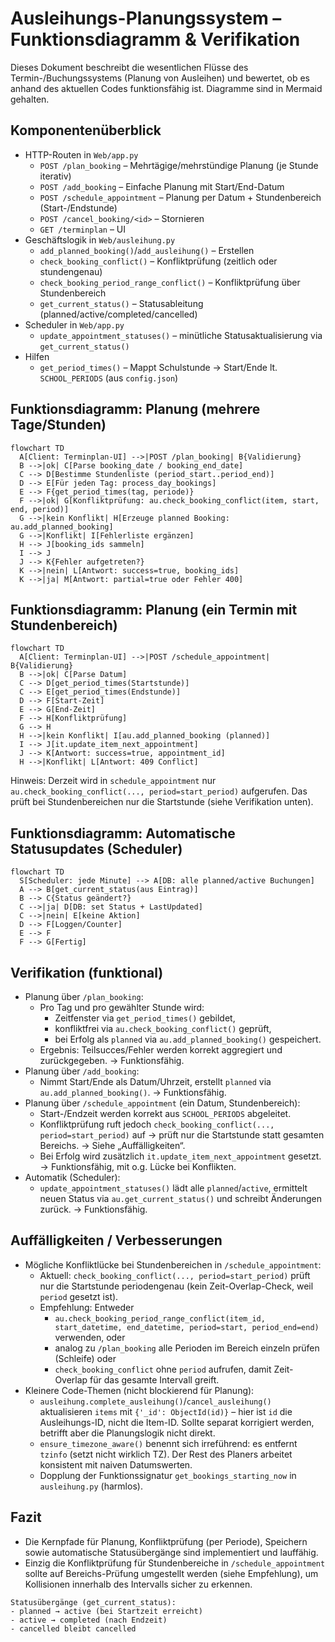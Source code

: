 # Ausleihungs-Planungssystem – Funktionsdiagramm & Verifikation

Dieses Dokument beschreibt die wesentlichen Flüsse des Termin-/Buchungssystems (Planung von Ausleihen) und bewertet, ob es anhand des aktuellen Codes funktionsfähig ist. Diagramme sind in Mermaid gehalten.

## Komponentenüberblick

- HTTP-Routen in `Web/app.py`
  - `POST /plan_booking` – Mehrtägige/mehrstündige Planung (je Stunde iterativ)
  - `POST /add_booking` – Einfache Planung mit Start/End-Datum
  - `POST /schedule_appointment` – Planung per Datum + Stundenbereich (Start-/Endstunde)
  - `POST /cancel_booking/<id>` – Stornieren
  - `GET /terminplan` – UI
- Geschäftslogik in `Web/ausleihung.py`
  - `add_planned_booking()`/`add_ausleihung()` – Erstellen
  - `check_booking_conflict()` – Konfliktprüfung (zeitlich oder stundengenau)
  - `check_booking_period_range_conflict()` – Konfliktprüfung über Stundenbereich
  - `get_current_status()` – Statusableitung (planned/active/completed/cancelled)
- Scheduler in `Web/app.py`
  - `update_appointment_statuses()` – minütliche Statusaktualisierung via `get_current_status()`
- Hilfen
  - `get_period_times()` – Mappt Schulstunde → Start/Ende lt. `SCHOOL_PERIODS` (aus `config.json`)

## Funktionsdiagramm: Planung (mehrere Tage/Stunden)

```mermaid
flowchart TD
  A[Client: Terminplan-UI] -->|POST /plan_booking| B{Validierung}
  B -->|ok| C[Parse booking_date / booking_end_date]
  C --> D[Bestimme Stundenliste (period_start..period_end)]
  D --> E[Für jeden Tag: process_day_bookings]
  E --> F{get_period_times(tag, periode)}
  F -->|ok| G[Konfliktprüfung: au.check_booking_conflict(item, start, end, period)]
  G -->|kein Konflikt| H[Erzeuge planned Booking: au.add_planned_booking]
  G -->|Konflikt| I[Fehlerliste ergänzen]
  H --> J[booking_ids sammeln]
  I --> J
  J --> K{Fehler aufgetreten?}
  K -->|nein| L[Antwort: success=true, booking_ids]
  K -->|ja| M[Antwort: partial=true oder Fehler 400]
```

## Funktionsdiagramm: Planung (ein Termin mit Stundenbereich)

```mermaid
flowchart TD
  A[Client: Terminplan-UI] -->|POST /schedule_appointment| B{Validierung}
  B -->|ok| C[Parse Datum]
  C --> D[get_period_times(Startstunde)]
  C --> E[get_period_times(Endstunde)]
  D --> F[Start-Zeit]
  E --> G[End-Zeit]
  F --> H[Konfliktprüfung]
  G --> H
  H -->|kein Konflikt| I[au.add_planned_booking (planned)]
  I --> J[it.update_item_next_appointment]
  J --> K[Antwort: success=true, appointment_id]
  H -->|Konflikt| L[Antwort: 409 Conflict]
```

Hinweis: Derzeit wird in `schedule_appointment` nur `au.check_booking_conflict(..., period=start_period)` aufgerufen. Das prüft bei Stundenbereichen nur die Startstunde (siehe Verifikation unten).

## Funktionsdiagramm: Automatische Statusupdates (Scheduler)

```mermaid
flowchart TD
  S[Scheduler: jede Minute] --> A[DB: alle planned/active Buchungen]
  A --> B[get_current_status(aus Eintrag)]
  B --> C{Status geändert?}
  C -->|ja| D[DB: set Status + LastUpdated]
  C -->|nein| E[keine Aktion]
  D --> F[Loggen/Counter]
  E --> F
  F --> G[Fertig]
```

## Verifikation (funktional)

- Planung über `/plan_booking`:
  - Pro Tag und pro gewählter Stunde wird:
    - Zeitfenster via `get_period_times()` gebildet,
    - konfliktfrei via `au.check_booking_conflict()` geprüft,
    - bei Erfolg als `planned` via `au.add_planned_booking()` gespeichert.
  - Ergebnis: Teilsucces/Fehler werden korrekt aggregiert und zurückgegeben. → Funktionsfähig.
- Planung über `/add_booking`:
  - Nimmt Start/Ende als Datum/Uhrzeit, erstellt `planned` via `au.add_planned_booking()`. → Funktionsfähig.
- Planung über `/schedule_appointment` (ein Datum, Stundenbereich):
  - Start-/Endzeit werden korrekt aus `SCHOOL_PERIODS` abgeleitet.
  - Konfliktprüfung ruft jedoch `check_booking_conflict(..., period=start_period)` auf → prüft nur die Startstunde statt gesamten Bereichs. → Siehe „Auffälligkeiten“.
  - Bei Erfolg wird zusätzlich `it.update_item_next_appointment` gesetzt. → Funktionsfähig, mit o.g. Lücke bei Konflikten.
- Automatik (Scheduler):
  - `update_appointment_statuses()` lädt alle `planned`/`active`, ermittelt neuen Status via `au.get_current_status()` und schreibt Änderungen zurück. → Funktionsfähig.

## Auffälligkeiten / Verbesserungen

- Mögliche Konfliktlücke bei Stundenbereichen in `/schedule_appointment`:
  - Aktuell: `check_booking_conflict(..., period=start_period)` prüft nur die Startstunde periodengenau (kein Zeit-Overlap-Check, weil `period` gesetzt ist).
  - Empfehlung: Entweder
    - `au.check_booking_period_range_conflict(item_id, start_datetime, end_datetime, period=start, period_end=end)` verwenden, oder
    - analog zu `/plan_booking` alle Perioden im Bereich einzeln prüfen (Schleife) oder
    - `check_booking_conflict` ohne `period` aufrufen, damit Zeit-Overlap für das gesamte Intervall greift.
- Kleinere Code-Themen (nicht blockierend für Planung):
  - `ausleihung.complete_ausleihung()`/`cancel_ausleihung()` aktualisieren `items` mit `{'_id': ObjectId(id)}` – hier ist `id` die Ausleihungs-ID, nicht die Item-ID. Sollte separat korrigiert werden, betrifft aber die Planungslogik nicht direkt.
  - `ensure_timezone_aware()` benennt sich irreführend: es entfernt `tzinfo` (setzt nicht wirklich TZ). Der Rest des Planers arbeitet konsistent mit naiven Datumswerten.
  - Dopplung der Funktionssignatur `get_bookings_starting_now` in `ausleihung.py` (harmlos).

## Fazit

- Die Kernpfade für Planung, Konfliktprüfung (per Periode), Speichern sowie automatische Statusübergänge sind implementiert und lauffähig.
- Einzig die Konfliktprüfung für Stundenbereiche in `/schedule_appointment` sollte auf Bereichs-Prüfung umgestellt werden (siehe Empfehlung), um Kollisionen innerhalb des Intervalls sicher zu erkennen.

```text
Statusübergänge (get_current_status):
- planned → active (bei Startzeit erreicht)
- active → completed (nach Endzeit)
- cancelled bleibt cancelled
```
